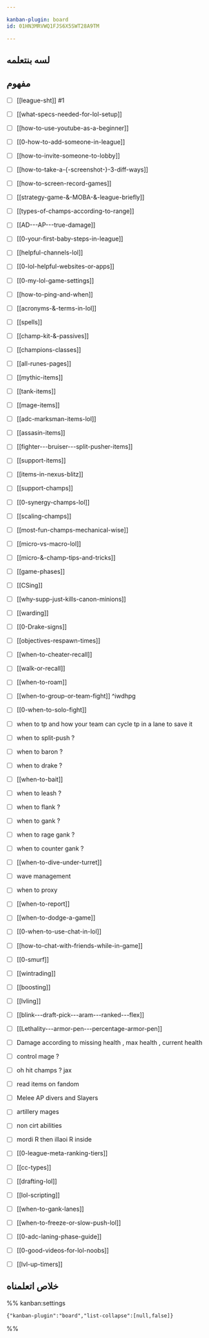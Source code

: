 ```yaml
---

kanban-plugin: board
id: 01HN3MRVWQ1FJS6X5SWT28A9TM

---
```


## لسه بنتعلمه



## مفهوم

- [ ] [[league-sht]] #1
- [ ] [[what-specs-needed-for-lol-setup]]
- [ ] [[how-to-use-youtube-as-a-beginner]]
- [ ] [[0-how-to-add-someone-in-league]]
- [ ] [[how-to-invite-someone-to-lobby]]
- [ ] [[how-to-take-a-{-screenshot-}-3-diff-ways]]
- [ ] [[how-to-screen-record-games]]
- [ ] [[strategy-game-&-MOBA-&-league-briefly]]
- [ ] [[types-of-champs-according-to-range]]
- [ ] [[AD---AP---true-damage]]
- [ ] [[0-your-first-baby-steps-in-league]]
- [ ] [[helpful-channels-lol]]
- [ ] [[0-lol-helpful-websites-or-apps]]
- [ ] [[0-my-lol-game-settings]]
- [ ] [[how-to-ping-and-when]]
- [ ] [[acronyms-&-terms-in-lol]]
- [ ] [[spells]]
- [ ] [[champ-kit-&-passives]]
- [ ] [[champions-classes]]
- [ ] [[all-runes-pages]]
- [ ] [[mythic-items]]
- [ ] [[tank-items]]
- [ ] [[mage-items]]
- [ ] [[adc-marksman-items-lol]]
- [ ] [[assasin-items]]
- [ ] [[fighter---bruiser---split-pusher-items]]
- [ ] [[support-items]]
- [ ] [[items-in-nexus-blitz]]
- [ ] [[support-champs]]
- [ ] [[0-synergy-champs-lol]]
- [ ] [[scaling-champs]]
- [ ] [[most-fun-champs-mechanical-wise]]
- [ ] [[micro-vs-macro-lol]]
- [ ] [[micro-&-champ-tips-and-tricks]]
- [ ] [[game-phases]]
- [ ] [[CSing]]
- [ ] [[why-supp-just-kills-canon-minions]]
- [ ] [[warding]]
- [ ] [[0-Drake-signs]]
- [ ] [[objectives-respawn-times]]
- [ ] [[when-to-cheater-recall]]
- [ ] [[walk-or-recall]]
- [ ] [[when-to-roam]]
- [ ] [[when-to-group-or-team-fight]] ^iwdhpg
- [ ] [[0-when-to-solo-fight]]
- [ ] when to tp and how your team can cycle tp in a lane to save it
- [ ] when to split-push ?
- [ ] when to baron ?
- [ ] when to drake ?
- [ ] [[when-to-bait]]
- [ ] when to leash ?
- [ ] when to flank ?
- [ ] when to gank ?
- [ ] when to rage gank ?
- [ ] when to counter gank ?
- [ ] [[when-to-dive-under-turret]]
- [ ] wave management
- [ ] when to proxy
- [ ] [[when-to-report]]
- [ ] [[when-to-dodge-a-game]]
- [ ] [[0-when-to-use-chat-in-lol]]
- [ ] [[how-to-chat-with-friends-while-in-game]]
- [ ] [[0-smurf]]
- [ ] [[wintrading]]
- [ ] [[boosting]]
- [ ] [[lvling]]
- [ ] [[blink---draft-pick---aram---ranked---flex]]
- [ ] [[Lethality---armor-pen---percentage-armor-pen]]
- [ ] Damage according to missing health , max health , current health
- [ ] control mage ?
- [ ] oh hit champs ? jax
- [ ] read items on fandom
- [ ] Melee AP divers and Slayers
- [ ] artillery mages
- [ ] non cirt abilities
- [ ] mordi R then illaoi R inside
- [ ] [[0-league-meta-ranking-tiers]]
- [ ] [[cc-types]]
- [ ] [[drafting-lol]]
- [ ] [[lol-scripting]]
- [ ] [[when-to-gank-lanes]]
- [ ] [[when-to-freeze-or-slow-push-lol]]
- [ ] [[0-adc-laning-phase-guide]]
- [ ] [[0-good-videos-for-lol-noobs]]
- [ ] [[lvl-up-timers]]


## خلاص اتعلمناه





%% kanban:settings
```
{"kanban-plugin":"board","list-collapse":[null,false]}
```
%%